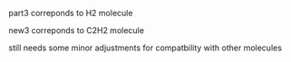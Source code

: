 part3 correponds to H2 molecule

new3 correponds to C2H2 molecule 

still needs some minor adjustments for compatbility with other molecules 
